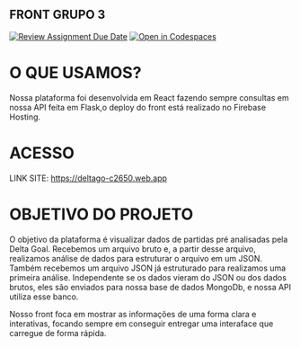 ## FRONT GRUPO 3
[![Review Assignment Due Date](https://classroom.github.com/assets/deadline-readme-button-24ddc0f5d75046c5622901739e7c5dd533143b0c8e959d652212380cedb1ea36.svg)](https://classroom.github.com/a/8Z8eCV76)
[![Open in Codespaces](https://classroom.github.com/assets/launch-codespace-7f7980b617ed060a017424585567c406b6ee15c891e84e1186181d67ecf80aa0.svg)](https://classroom.github.com/open-in-codespaces?assignment_repo_id=12999031)

# O QUE USAMOS? 

Nossa plataforma foi desenvolvida em React fazendo sempre consultas em nossa API feita em Flask,o deploy do front está realizado no Firebase Hosting.

# ACESSO
LINK SITE: https://deltago-c2650.web.app

# OBJETIVO DO PROJETO

O objetivo da plataforma é visualizar dados de partidas pré analisadas pela Delta Goal. Recebemos um arquivo bruto e, a partir desse arquivo, realizamos análise de dados para estruturar o arquivo em um JSON. Também recebemos um arquivo JSON já estruturado para realizamos uma primeira análise. Independente se os dados vieram do JSON ou dos dados brutos, eles são enviados para nossa base de dados MongoDb, e nossa API utiliza esse banco.

Nosso front foca em mostrar as informações de uma forma clara e interativas, focando sempre em conseguir entregar uma interaface que carregue de forma rápida.
